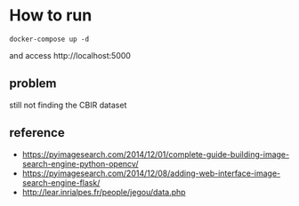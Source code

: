 # How to run


```
docker-compose up -d
```

and access http://localhost:5000

## problem
still not finding the CBIR dataset

## reference
- https://pyimagesearch.com/2014/12/01/complete-guide-building-image-search-engine-python-opencv/
- https://pyimagesearch.com/2014/12/08/adding-web-interface-image-search-engine-flask/
- http://lear.inrialpes.fr/people/jegou/data.php